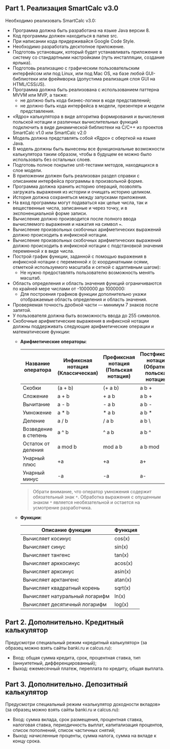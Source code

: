 

## Part 1. Реализация SmartCalc v3.0

Необходимо реализовать SmartCalc v3.0:

- Программа должна быть разработана на языке Java версии 8.
- Код программы должен находиться в папке src.
- При написании кода придерживайся Google Code Style.
- Необходимо разработать десктопное приложение.
- Подготовь установщик, который будет устанавливать приложение в систему со стандартными настройками (путь инсталляции, создание ярлыка).
- Подготовь реализацию с графическим пользовательским интерфейсом или под Linux, или под Mac OS, на базе любой GUI-библиотеки или фреймворка (допустима реализация слоя GUI на HTML/CSS/JS).
- Программа должна быть реализована с использованием паттерна MVVМ или MVP, а также:
    - не должно быть кода бизнес-логики в коде представлений;
    - не должно быть кода интерфейса в модели, презентере и модели представления.
- «Ядро» калькулятора в виде алгоритма формирования и вычисления польской нотации и различных вычислительных функций подключить в виде динамической библиотеки на C/C++ из проектов SmartCalc v1.0 или SmartCalc v2.0
- Модель должна представлять собой «Ядро» с оберткой на языке Java.
- В модель должны быть вынесены все функциональные возможности калькулятора таким образом, чтобы в будущем ее можно было использовать без остальных слоев.
- Подготовь полное покрытие unit-тестами методов, находящихся в слое модели.
- В приложении должен быть реализован раздел справки с описанием интерфейса программы в произвольной форме.
- Программа должна хранить историю операций, позволять загружать выражения из истории и очищать историю целиком.
- История должна сохраняться между запусками приложения.
- На вход программы могут подаваться как целые числа, так и вещественные числа, записанные и через точку, и в экспоненциальной форме записи.
- Вычисление должно производится после полного ввода вычисляемого выражения и нажатия на символ `=`.
- Вычисление произвольных скобочных арифметических выражений должно происходить в инфиксной нотации.
- Вычисление произвольных скобочных арифметических выражений должно происходить в инфиксной нотации с подстановкой значения переменной _x_ в виде числа.
- Построй график функции, заданной с помощью выражения в инфиксной нотации с переменной _x_ (с координатными осями, отметкой используемого масштаба и сеткой с адаптивным шагом):
    - Не нужно предоставлять пользователю возможность менять масштаб.
- Область определения и область значения функций ограничиваются по крайней мере числами от -1000000 до 1000000:
    - Для построения графиков функции дополнительно укажи отображаемые область определения и область значения.
- Проверяемая точность дробной части — минимум 7 знаков после запятой.
- У пользователя должна быть возможность ввода до 255 символов.
- Скобочные арифметические выражения в инфиксной нотации должны поддерживать следующие арифметические операции и математические функции:
    - **Арифметические операторы**:

      | Название оператора | Инфиксная нотация <br /> (Классическая) | Префиксная нотация <br /> (Польская нотация) |  Постфиксная нотация <br /> (Обратная польская нотация) |
      | ------ | ------ | ------ | ------ |
      | Скобки | (a + b) | (+ a b) | a b + |
      | Сложение | a + b | + a b | a b + |
      | Вычитание | a - b | - a b | a b - |
      | Умножение | a * b | * a b | a b * |
      | Деление | a / b | / a b | a b \ |
      | Возведение в степень | a ^ b | ^ a b | a b ^ |
      | Остаток от деления | a mod b | mod a b | a b mod |
      | Унарный плюс | +a | +a | a+ |
      | Унарный минус | -a | -a | a- |

      >Обрати внимание, что оператор умножения содержит обязательный знак `*`. Обработка выражения с опущенным знаком `*` является необязательной и остается на усмотрение разработчика.

    - **Функции**:

      | Описание функции | Функция |   
      | ---------------- | ------- |  
      | Вычисляет косинус | cos(x) |   
      | Вычисляет синус | sin(x) |  
      | Вычисляет тангенс | tan(x) |  
      | Вычисляет арккосинус | acos(x) | 
      | Вычисляет арксинус | asin(x) | 
      | Вычисляет арктангенс | atan(x) |
      | Вычисляет квадратный корень | sqrt(x) |
      | Вычисляет натуральный логарифм | ln(x) | 
      | Вычисляет десятичный логарифм | log(x) |

## Part 2. Дополнительно. Кредитный калькулятор

Предусмотри специальный режим «кредитный калькулятор» (за образец можно взять сайты banki.ru и calcus.ru):
- Вход: общая сумма кредита, срок, процентная ставка, тип (аннуитетный, дифференцированный);
- Выход: ежемесячный платеж, переплата по кредиту, общая выплата.

## Part 3. Дополнительно. Депозитный калькулятор

Предусмотри специальный режим «калькулятор доходности вкладов» (за образец можно взять сайты banki.ru и calcus.ru):
- Вход: сумма вклада, срок размещения, процентная ставка, налоговая ставка, периодичность выплат, капитализация процентов, список пополнений, список частичных снятий;
- Выход: начисленные проценты, сумма налога, сумма на вкладе к концу срока.


